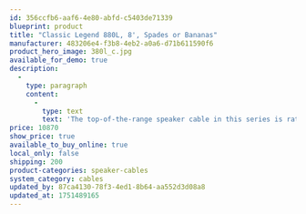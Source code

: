 ```yaml
---
id: 356ccfb6-aaf6-4e80-abfd-c5403de71339
blueprint: product
title: "Classic Legend 880L, 8', Spades or Bananas"
manufacturer: 483206e4-f3b8-4eb2-a0a6-d71b611590f6
product_hero_image: 380l_c.jpg
available_for_demo: true
description:
  -
    type: paragraph
    content:
      -
        type: text
        text: 'The top-of-the-range speaker cable in this series is rated up to 1,800W, thanks to even better conductors, insulation and shielding – for superlative sound.'
price: 10870
show_price: true
available_to_buy_online: true
local_only: false
shipping: 200
product-categories: speaker-cables
system_category: cables
updated_by: 87ca4130-78f3-4ed1-8b64-aa552d3d08a8
updated_at: 1751489165
---
```


